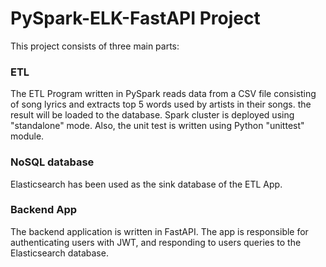 # PySpark-ELK-FastAPI Project

This project consists of three main parts:

### ETL
The ETL Program written in PySpark reads data from a CSV file consisting of song lyrics and extracts top 5 words used by artists in their songs. the result will be loaded to the database. Spark cluster is deployed using "standalone" mode. Also, the unit test is written using Python "unittest" module. 

### NoSQL database
Elasticsearch has been used as the sink database of the ETL App.

### Backend App
The backend application is written in FastAPI. The app is responsible for authenticating users with JWT, and responding to users queries to the Elasticsearch database.
